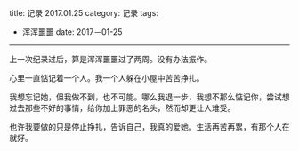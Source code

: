 title: 记录 2017.01.25
category: 记录
tags:
  - 浑浑噩噩
date: 2017－01-25
---

上一次纪录过后，算是浑浑噩噩过了两周。没有办法振作。

心里一直惦记着一个人。我一个人躲在小屋中苦苦挣扎。

我想忘记她，但我做不到，也不可能。哪么我退一步，我想不那么惦记你，尝试想过去那些不好的事情，给你加上罪恶的名头，然而却更让人难受。

也许我要做的只是停止挣扎，告诉自己，我真的爱她。生活再苦再累，有那个人在就好。
